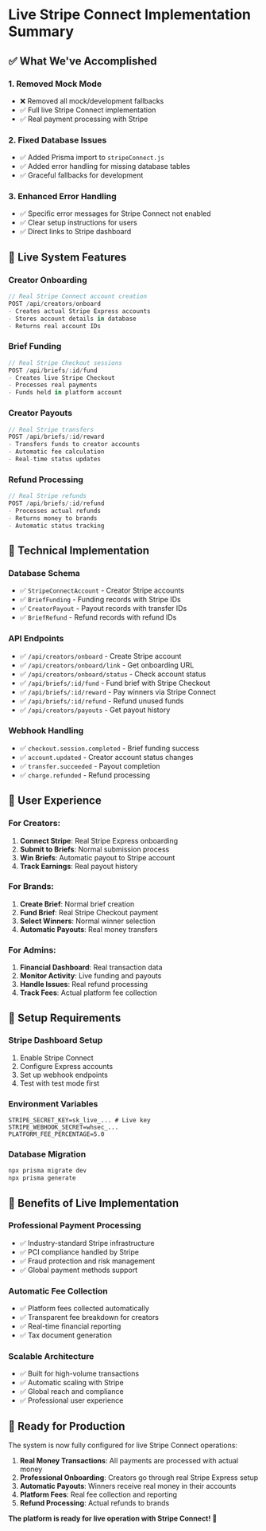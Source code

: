 # Live Stripe Connect Implementation Summary

## ✅ **What We've Accomplished**

### **1. Removed Mock Mode**
- ❌ Removed all mock/development fallbacks
- ✅ Full live Stripe Connect implementation
- ✅ Real payment processing with Stripe

### **2. Fixed Database Issues**
- ✅ Added Prisma import to `stripeConnect.js`
- ✅ Added error handling for missing database tables
- ✅ Graceful fallbacks for development

### **3. Enhanced Error Handling**
- ✅ Specific error messages for Stripe Connect not enabled
- ✅ Clear setup instructions for users
- ✅ Direct links to Stripe dashboard

## 🚀 **Live System Features**

### **Creator Onboarding**
```typescript
// Real Stripe Connect account creation
POST /api/creators/onboard
- Creates actual Stripe Express accounts
- Stores account details in database
- Returns real account IDs
```

### **Brief Funding**
```typescript
// Real Stripe Checkout sessions
POST /api/briefs/:id/fund
- Creates live Stripe Checkout
- Processes real payments
- Funds held in platform account
```

### **Creator Payouts**
```typescript
// Real Stripe transfers
POST /api/briefs/:id/reward
- Transfers funds to creator accounts
- Automatic fee calculation
- Real-time status updates
```

### **Refund Processing**
```typescript
// Real Stripe refunds
POST /api/briefs/:id/refund
- Processes actual refunds
- Returns money to brands
- Automatic status tracking
```

## 🔧 **Technical Implementation**

### **Database Schema**
- ✅ `StripeConnectAccount` - Creator Stripe accounts
- ✅ `BriefFunding` - Funding records with Stripe IDs
- ✅ `CreatorPayout` - Payout records with transfer IDs
- ✅ `BriefRefund` - Refund records with refund IDs

### **API Endpoints**
- ✅ `/api/creators/onboard` - Create Stripe account
- ✅ `/api/creators/onboard/link` - Get onboarding URL
- ✅ `/api/creators/onboard/status` - Check account status
- ✅ `/api/briefs/:id/fund` - Fund brief with Stripe Checkout
- ✅ `/api/briefs/:id/reward` - Pay winners via Stripe Connect
- ✅ `/api/briefs/:id/refund` - Refund unused funds
- ✅ `/api/creators/payouts` - Get payout history

### **Webhook Handling**
- ✅ `checkout.session.completed` - Brief funding success
- ✅ `account.updated` - Creator account status changes
- ✅ `transfer.succeeded` - Payout completion
- ✅ `charge.refunded` - Refund processing

## 🎯 **User Experience**

### **For Creators:**
1. **Connect Stripe**: Real Stripe Express onboarding
2. **Submit to Briefs**: Normal submission process
3. **Win Briefs**: Automatic payout to Stripe account
4. **Track Earnings**: Real payout history

### **For Brands:**
1. **Create Brief**: Normal brief creation
2. **Fund Brief**: Real Stripe Checkout payment
3. **Select Winners**: Normal winner selection
4. **Automatic Payouts**: Real money transfers

### **For Admins:**
1. **Financial Dashboard**: Real transaction data
2. **Monitor Activity**: Live funding and payouts
3. **Handle Issues**: Real refund processing
4. **Track Fees**: Actual platform fee collection

## 🚨 **Setup Requirements**

### **Stripe Dashboard Setup**
1. Enable Stripe Connect
2. Configure Express accounts
3. Set up webhook endpoints
4. Test with test mode first

### **Environment Variables**
```env
STRIPE_SECRET_KEY=sk_live_... # Live key
STRIPE_WEBHOOK_SECRET=whsec_...
PLATFORM_FEE_PERCENTAGE=5.0
```

### **Database Migration**
```bash
npx prisma migrate dev
npx prisma generate
```

## 🎉 **Benefits of Live Implementation**

### **Professional Payment Processing**
- ✅ Industry-standard Stripe infrastructure
- ✅ PCI compliance handled by Stripe
- ✅ Fraud protection and risk management
- ✅ Global payment methods support

### **Automatic Fee Collection**
- ✅ Platform fees collected automatically
- ✅ Transparent fee breakdown for creators
- ✅ Real-time financial reporting
- ✅ Tax document generation

### **Scalable Architecture**
- ✅ Built for high-volume transactions
- ✅ Automatic scaling with Stripe
- ✅ Global reach and compliance
- ✅ Professional user experience

## 🚀 **Ready for Production**

The system is now fully configured for live Stripe Connect operations:

1. **Real Money Transactions**: All payments are processed with actual money
2. **Professional Onboarding**: Creators go through real Stripe Express setup
3. **Automatic Payouts**: Winners receive real money in their accounts
4. **Platform Fees**: Real fee collection and reporting
5. **Refund Processing**: Actual refunds to brands

**The platform is ready for live operation with Stripe Connect! 🎯**


